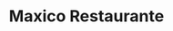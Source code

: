 ---
title : Maxico Restaurante
layout: negocio
slogan: Vive una experiencia única
web: 
categoria: Restaurante
imagenes: ["/assets/img/directorio/webp/maxico.webp"]
direccion: Máxico, Calle 5 de Mayo, Eduardo Crosthwhite, Rosarito, Baja California
estado: Baja California
municipio: Rosarito
codigo: 22710
latitude: 32.3507657
longitude: -117.0542298
telefono: 
cocina:
rango: $$
facebook: https://www.facebook.com/maxicorosarito
instagram: https://www.instagram.com/maxicotn/
whatsapp: 
horariodeservicio: Abierto de Jueves a Domingo de 8:00 AM a 23:00 PM (Lunes, Martes, Miercoles. Cerrado)
descripcion: Productos de Valle de Guadalupe hasta tu hogar.
---